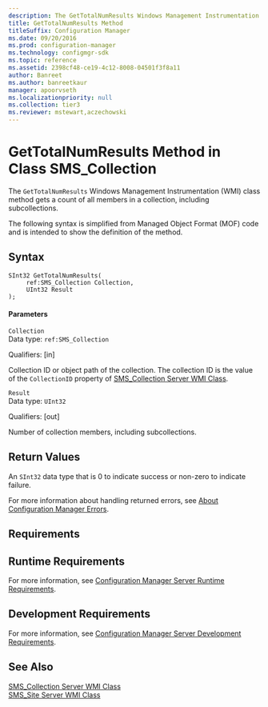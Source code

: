 ```yaml
---
description: The GetTotalNumResults Windows Management Instrumentation class method gets a count of all members in a collection, including subcollections.
title: GetTotalNumResults Method
titleSuffix: Configuration Manager
ms.date: 09/20/2016
ms.prod: configuration-manager
ms.technology: configmgr-sdk
ms.topic: reference
ms.assetid: 2398cf48-ce19-4c12-8008-04501f3f8a11
author: Banreet
ms.author: banreetkaur
manager: apoorvseth
ms.localizationpriority: null
ms.collection: tier3
ms.reviewer: mstewart,aczechowski
---
```

# GetTotalNumResults Method in Class SMS_Collection
The `GetTotalNumResults` Windows Management Instrumentation (WMI) class method gets a count of all members in a collection, including subcollections.  

 The following syntax is simplified from Managed Object Format (MOF) code and is intended to show the definition of the method.  

## Syntax  

```  
SInt32 GetTotalNumResults(  
     ref:SMS_Collection Collection,  
     UInt32 Result  
);  
```  

#### Parameters  
 `Collection`  
 Data type: `ref:SMS_Collection`  

 Qualifiers: [in]  

 Collection ID or object path of the collection. The collection ID is the value of the `CollectionID` property of [SMS_Collection Server WMI Class](../../../../../develop/reference/core/clients/collections/sms_collection-server-wmi-class.md).  

 `Result`  
 Data type: `UInt32`  

 Qualifiers: [out]  

 Number of collection members, including subcollections.  

## Return Values  
 An  `SInt32` data type that is 0 to indicate success or non-zero to indicate failure.  

 For more information about handling returned errors, see [About Configuration Manager Errors](../../../../../develop/core/understand/about-configuration-manager-errors.md).  

## Requirements  

## Runtime Requirements  
 For more information, see [Configuration Manager Server Runtime Requirements](../../../../../develop/core/reqs/server-runtime-requirements.md).  

## Development Requirements  
 For more information, see [Configuration Manager Server Development Requirements](../../../../../develop/core/reqs/server-development-requirements.md).  

## See Also  
 [SMS_Collection Server WMI Class](../../../../../develop/reference/core/clients/collections/sms_collection-server-wmi-class.md)   
 [SMS_Site Server WMI Class](../../../../../develop/reference/core/servers/configure/sms_site-server-wmi-class.md)

